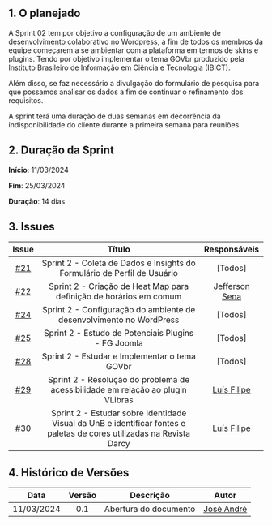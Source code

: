## 1. O planejado

A Sprint 02 tem por objetivo a configuração de um ambiente de desenvolvimento colaborativo no Wordpress, a fim de todos os membros da equipe começarem a se ambientar com a plataforma em termos de skins e plugins. Tendo por objetivo implementar o tema GOVbr produzido pela Instituto Brasileiro de Informação em Ciência e Tecnologia (IBICT).

Além disso, se faz necessário a divulgação do formulário de pesquisa para que possamos analisar os dados a fim de continuar o refinamento dos requisitos.

A sprint terá uma duração de duas semanas em decorrência da indisponibilidade do cliente durante a primeira semana para reuniões.

## 2. Duração da Sprint

**Início**: 11/03/2024

**Fim**: 25/03/2024

**Duração**: 14 dias

## 3. Issues

|                            Issue                             |              Título               |                    Responsáveis                     |
| :----------------------------------------------------------: | :-------------------------------: | :-------------------------------------------------: |
| [#21](https://github.com/ResidenciaTICBrisa/T2G7-Revista-Darcy/issues/21) | Sprint 2 - Coleta de Dados e Insights do Formulário de Perfil de Usuário | [Todos] |
| [#22](https://github.com/ResidenciaTICBrisa/T2G7-Revista-Darcy/issues/22) |  Sprint 2 - Criação de Heat Map para definição de horários em comum | [Jefferson Sena](https://github.com/JeffersonSenaa) |
| [#24](https://github.com/ResidenciaTICBrisa/T2G7-Revista-Darcy/issues/24) | Sprint 2 - Configuração do ambiente de desenvolvimento no WordPress | [Todos] |
| [#25](https://github.com/ResidenciaTICBrisa/T2G7-Revista-Darcy/issues/25) | Sprint 2 -  Estudo de Potenciais Plugins - FG Joomla  | [Todos]|
| [#28](https://github.com/ResidenciaTICBrisa/T2G7-Revista-Darcy/issues/28) | Sprint 2 -  Estudar e Implementar o tema GOVbr  | [Todos]|
| [#29](https://github.com/ResidenciaTICBrisa/T2G7-Revista-Darcy/issues/29) | Sprint 2 -  Resolução do problema de acessibilidade em relação ao plugin VLibras  | [Luís Filipe](https://github.com/luisfilipe3)|
| [#30](https://github.com/ResidenciaTICBrisa/T2G7-Revista-Darcy/issues/30) | Sprint 2 -  Estudar sobre Identidade Visual da UnB e identificar fontes e paletas de cores utilizadas na Revista Darcy  | [Luís Filipe](https://github.com/luisfilipe3)|

## 4. Histórico de Versões

| Data       | Versão | Descrição                                 | Autor             |
| :--------: | :----: | :--------------------:                    | :---------------: |
| 11/03/2024 |  0.1   | Abertura do documento                     | [José André ](https://github.com/joseandre25) |

